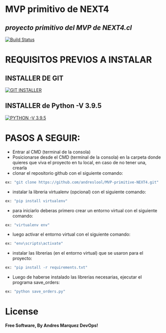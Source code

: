 # MVP primitivo de NEXT4
## _proyecto primitivo del MVP de NEXT4.cl_

[![Build Status](https://travis-ci.org/joemccann/dillinger.svg?branch=master)](https://next4.cl/)

# REQUISITOS PREVIOS A INSTALAR
## INSTALLER DE GIT
[![GIT INSTALLER](https://git-scm.com/images/logo.png)](https://git-scm.com/downloads)

## INSTALLER de Python -V 3.9.5
[![PYTHON -V 3.9.5](https://pypi.org/static/images/logo-small.95de8436.svg)](https://www.python.org/downloads/release/python-395/)

# PASOS A SEGUIR:

- Entrar al CMD (terminal de la consola)
- Posicionarse desde el CMD (terminal de la consola) en la carpeta donde quieres que viva el proyecto en tu local, en caso de no tener una, crearla
- clonar el repositorio github con el siguiente comando:
```sh
ex: "git clone https://github.com/andreslool/MVP-primitive-NEXT4.git"
```
- instalar la libreria virtualenv (opcional) con el siguiente comando:
```sh
ex: "pip install virtualenv"
```
- para iniciarlo deberas primero crear un entorno virtual con el siguiente comando:
```sh
ex: "virtualenv env"
```
- luego activar el entorno virtual con el siguiente comando:
```sh
ex: "env\scripts\activate"
```
- instalar las librerias (en el entorno virtual) que se usaron para el proyecto:
```sh
ex: "pip install -r requirements.txt"
```
- Luego de haberse instalado las librerias necesarias, ejecutar el programa save_orders:
```sh
ex: "python save_orders.py"
```

# License

**Free Software, By Andres Marquez DevOps!**
